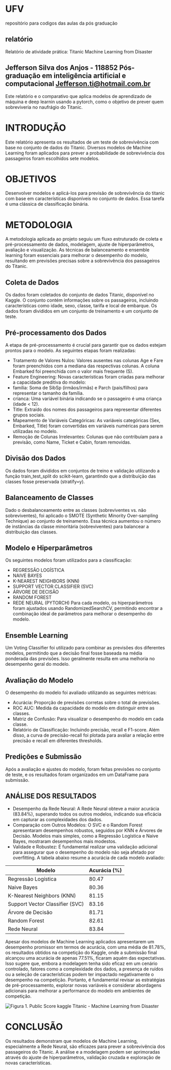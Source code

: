 # UFV
 repositório para codigos das aulas da pós graduação

## relatório
Relatório de atividade prática: 
Titanic Machine Learning from Disaster

Jefferson Silva dos Anjos - 118852
Pós-graduação em inteligência artificial e computacional
Jefferson.ti@hotmail.com.br
---

Este relatório e o comparativo que aplica modelos de aprendizado de máquina e deep learnin usando a pytorch, como o objetivo de prever quem sobreviveria no naufrágio do Titanic.
# INTRODUÇÃO
Este relatório apresenta os resultados de um teste de sobrevivência com base no conjunto de dados do Titanic. Diversos modelos de Machine Learning foram aplicados para prever a probabilidade de sobrevivência dos passageiros foram escolhidos sete modelos.
# OBJETIVOS
Desenvolver modelos e aplicá-los para previsão de sobrevivência do titanic com base em características disponíveis no conjunto de dados. Essa tarefa é uma clássica de classificação binária.
# METODOLOGIA
A metodologia aplicada ao projeto seguiu um fluxo estruturado de coleta e pré-processamento de dados, modelagem, ajuste de hiperparâmetros, avaliação e visualização. As técnicas de balanceamento e ensemble learning foram essenciais para melhorar o desempenho do modelo, resultando em previsões precisas sobre a sobrevivência dos passageiros do Titanic.
##	Coleta de Dados
Os dados foram coletados do conjunto de dados Titanic, disponível no Kaggle. O conjunto contém informações sobre os passageiros, incluindo características como idade, sexo, classe, tarifa e local de embarque. Os dados foram divididos em um conjunto de treinamento e um conjunto de teste.
##	Pré-processamento dos Dados
A etapa de pré-processamento é crucial para garantir que os dados estejam prontos para o modelo. As seguintes etapas foram realizadas:
-	Tratamento de Valores Nulos: Valores ausentes nas colunas Age e Fare foram preenchidos com a mediana das respectivas colunas. A coluna Embarked foi preenchida com o valor mais frequente (S).
-	Feature Engineering: Novas características foram criadas para melhorar a capacidade preditiva do modelo:
-	familia: Soma de SibSp (irmãos/irmãs) e Parch (pais/filhos) para representar o tamanho da família.
-	crianca: Uma variável binária indicando se o passageiro é uma criança (idade < 12).
-	Title: Extraído dos nomes dos passageiros para representar diferentes grupos sociais.
-	Mapeamento de Variáveis Categóricas: As variáveis categóricas (Sex, Embarked, Title) foram convertidas em variáveis numéricas para serem utilizadas no modelo.
-	Remoção de Colunas Irrelevantes: Colunas que não contribuíam para a previsão, como Name, Ticket e Cabin, foram removidas.
##	Divisão dos Dados
Os dados foram divididos em conjuntos de treino e validação utilizando a função train_test_split do scikit-learn, garantindo que a distribuição das classes fosse preservada (stratify=y).
##	Balanceamento de Classes
Dado o desbalanceamento entre as classes (sobreviventes vs. não sobreviventes), foi aplicado o SMOTE (Synthetic Minority Over-sampling Technique) ao conjunto de treinamento. Essa técnica aumentou o número de instâncias da classe minoritária (sobreviventes) para balancear a distribuição das classes.
##	Modelo e Hiperparâmetros
Os seguintes modelos foram utilizados para a classificação:
-	REGRESSÃO LOGÍSTICA
-	NAIVE BAYES
-	K-NEAREST NEIGHBORS (KNN)
-	SUPPORT VECTOR CLASSIFIER (SVC)
-	ÁRVORE DE DECISÃO
-	RANDOM FOREST
-	REDE NEURAL (PYTORCH)
Para cada modelo, os hiperparâmetros foram ajustados usando RandomizedSearchCV, permitindo encontrar a combinação ideal de parâmetros para melhorar o desempenho do modelo.
##	Ensemble Learning
Um Voting Classifier foi utilizado para combinar as previsões dos diferentes modelos, permitindo que a decisão final fosse baseada na média ponderada das previsões. Isso geralmente resulta em uma melhoria no desempenho geral do modelo.
##	Avaliação do Modelo
O desempenho do modelo foi avaliado utilizando as seguintes métricas:
-	Acurácia: Proporção de previsões corretas sobre o total de previsões.
-	ROC AUC: Medida da capacidade do modelo em distinguir entre as classes.
-	Matriz de Confusão: Para visualizar o desempenho do modelo em cada classe.
-	Relatório de Classificação: Incluindo precisão, recall e F1-score.
Além disso, a curva de precisão-recall foi plotada para avaliar a relação entre precisão e recall em diferentes thresholds.
##	Predições e Submissão
Após a avaliação e ajustes do modelo, foram feitas previsões no conjunto de teste, e os resultados foram organizados em um DataFrame para submissão.
## ANÁLISE DOS RESULTADOS
- Desempenho da Rede Neural: A Rede Neural obteve a maior acurácia (83.84%), superando todos os outros modelos, indicando sua eficácia em capturar as complexidades dos dados.
- Comparação com Outros Modelos: O SVC e o Random Forest apresentaram desempenhos robustos, seguidos por KNN e Árvores de Decisão. Modelos mais simples, como a Regressão Logística e Naive Bayes, mostraram desempenhos mais modestos.
- Validade e Robustez: É fundamental realizar uma validação adicional para assegurar que o desempenho do modelo não seja afetado por overfitting.
A tabela abaixo resume a acurácia de cada modelo avaliado:

| Modelo                          | Acurácia (%)  |
|---------------------------------|---------------|
| Regressão Logística             | 80.47         |
| Naive Bayes                     | 80.36         |
| K-Nearest Neighbors (KNN)       | 81.15         |
| Support Vector Classifier (SVC) | 83.16         |
| Árvore de Decisão               | 81.71         |
| Random Forest                   | 82.61         |
| Rede Neural                     | 83.84         |

Apesar dos modelos de Machine Learning aplicados apresentarem um desempenho promissor em termos de acurácia, com uma média de 81.78%, os resultados obtidos na competição do Kaggle, onde a submissão final alcançou uma acurácia de apenas 77.51%, ficaram aquém das expectativas. Isso sugere que, embora a modelagem tenha sido eficaz em um cenário controlado, fatores como a complexidade dos dados, a presença de ruídos ou a seleção de características podem ter impactado negativamente o desempenho na competição. Portanto, é fundamental revisar as estratégias de pré-processamento, explorar novas variáveis e considerar abordagens adicionais para melhorar a performance do modelo em ambientes de competição.

![Figura 1. Public Score kaggle Titanic - Machine Learning from Disaster](D:\github\UFV\UFV\img_2.png)
# CONCLUSÃO
Os resultados demonstram que modelos de Machine Learning, especialmente a Rede Neural, são eficazes para prever a sobrevivência dos passageiros do Titanic. A análise e a modelagem podem ser aprimoradas através do ajuste de hiperparâmetros, validação cruzada e exploração de novas características.
